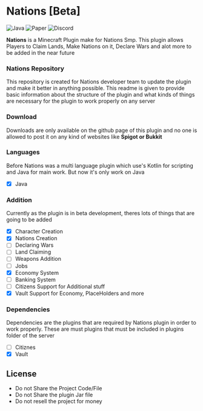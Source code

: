 # Nations [Beta]

![Java](https://img.shields.io/badge/java-%23ED8B00.svg?style=for-the-badge&logo=java&logoColor=white&logoWidth=40)
![Paper](https://img.shields.io/badge/paper-%23808080.svg?style=for-the-badge&logo=paper&logoColor=black)
![Discord](https://img.shields.io/discord/1149050814434914387?color=5865F2&label=Discord&logo=Discord&labelColor=23272a&style=for-the-badge)


**Nations** is a Minecraft Plugin make for Nations Smp. This plugin allows Players to Claim Lands, Make Nations on it, Declare Wars and alot more to be added in the near future

### Nations Repository
This repository is created for Nations developer team to update the plugin and make it better in anything possible. This readme is given to provide basic information about the structure of the plugin and what kinds of things are necessary for the plugin to work properly on any server

### Download
Downloads are only available on the github page of this plugin and no one is allowed to post it on any kind of websites like **Spigot or Bukkit**

### Languages
Before Nations was a multi language plugin which use's Kotlin for scripting and Java for main work. But now it's only work on Java
- [x] Java

### Addition
Currently as the plugin is in beta development, theres lots of things that are going to be added
- [x] Character Creation
- [x] Nations Creation
- [ ] Declaring Wars
- [ ] Land Claiming
- [ ] Weapons Addition
- [ ] Jobs
- [x] Economy System
- [ ] Banking System
- [ ] Citizens Support for Additional stuff
- [x] Vault Support for Economy, PlaceHolders and more

### Dependencies
Dependencies are the plugins that are required by Nations plugin in order to work properly. These are must plugins that must be included in plugins folder of the server
- [ ] Citiznes
- [x] Vault

## License
- Do not Share the Project Code/File
- Do not Share the plugin Jar file
- Do not resell the project for money
